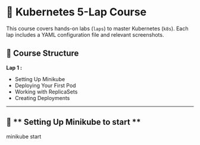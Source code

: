 # 🚀 Kubernetes 5-Lap Course
This course covers hands-on labs (`laps`) to master Kubernetes (`k8s`). Each lap includes a YAML configuration file and relevant screenshots.

## 📂 Course Structure
**Lap 1 :** 
- Setting Up Minikube
- Deploying Your First Pod
- Working with ReplicaSets
- Creating Deployments

---

## 🏁 ** Setting Up Minikube to start **
   minikube start
